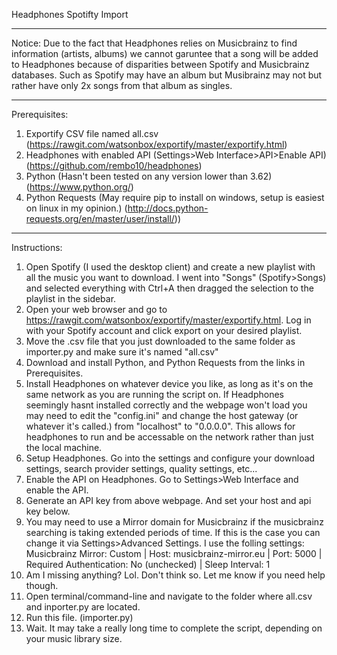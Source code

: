 Headphones Spotifty Import

---------------------------------------------------------

Notice: Due to the fact that Headphones relies on Musicbrainz to find information (artists, albums) we cannot garuntee that a song will be added to Headphones because of disparities between Spotify and Musicbrainz databases. Such as Spotify may have an album but Musibrainz may not but rather have only 2x songs from that album as singles.

---------------------------------------------------------

Prerequisites:
1. Exportify CSV file named all.csv (https://rawgit.com/watsonbox/exportify/master/exportify.html)
2. Headphones with enabled API (Settings>Web Interface>API>Enable API) (https://github.com/rembo10/headphones)
3. Python (Hasn't been tested on any version lower than 3.62) (https://www.python.org/)
4. Python Requests (May require pip to install on windows, setup is easiest on linux in my opinion.) (http://docs.python-requests.org/en/master/user/install/))

---------------------------------------------------------

Instructions:
1. Open Spotify (I used the desktop client) and create a new playlist with all the music you want to download. I went into "Songs" (Spotify>Songs) and selected everything with Ctrl+A then dragged the selection to the playlist in the sidebar.
2. Open your web browser and go to https://rawgit.com/watsonbox/exportify/master/exportify.html. Log in with your Spotify account and click export on your desired playlist.
3. Move the .csv file that you just downloaded to the same folder as importer.py and make sure it's named "all.csv"
4. Download and install Python, and Python Requests from the links in Prerequisites.
5. Install Headphones on whatever device you like, as long as it's on the same network as you are running the script on. If Headphones seemingly hasnt installed correctly and the webpage won't load you may need to edit the "config.ini" and change the host gateway (or whatever it's called.) from "localhost" to "0.0.0.0". This allows for headphones to run and be accessable on the network rather than just the local machine.
6. Setup Headphones. Go into the settings and configure your download settings, search provider settings, quality settings, etc...
7. Enable the API on Headphones. Go to Settings>Web Interface and enable the API.
8. Generate an API key from above webpage. And set your host and api key below.
9. You may need to use a Mirror domain for Musicbrainz if the musicbrainz searching is taking extended periods of time. If this is the case you can change it via Settings>Advanced Settings. I use the folling settings: Musicbrainz Mirror: Custom | Host: musicbrainz-mirror.eu | Port: 5000 | Required Authentication: No (unchecked) | Sleep Interval: 1
10. Am I missing anything? Lol. Don't think so. Let me know if you need help though.
11. Open terminal/command-line and navigate to the folder where all.csv and inporter.py are located.
12. Run this file. (importer.py)
13. Wait. It may take a really long time to complete the script, depending on your music library size.
